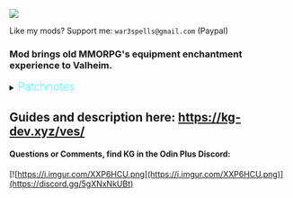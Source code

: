 ![](https://i.imgur.com/nRGWth9.png)

Like my mods? Support me: `war3spells@gmail.com` (Paypal)

### Mod brings old MMORPG's equipment enchantment experience to Valheim.

<details>
  <summary><b><span style="color:aqua;font-weight:200;font-size:20px">
    Patchnotes
</span></b></summary>

| Version | Changes                                                                                                                                                                 |
|---------|-------------------------------------------------------------------------------------------------------------------------------------------------------------------------|
| 1.3.3   | Added new enchantment modifiers to .yml (resistance_blunt, resistance_slash and so on)                                                                                  |
| 1.3.2   | VFX now correctly applies to items with multiple mesh parts (crossbows, modded items)                                                                                   |
| 1.3.1   | Fixed small issue with UI updates when putting item in chest                                                                                                            |
| 1.3.0   | Fixed wrong tooltip values bug<br/>Fixed incompatibility with Jewelcrafting + Extended inventory new visual slots                                                       |
| 1.2.0   | Replaced Override .yml files to be able to affect group of items, instead of individual one<br/>Please remove Override_ yml files before start so they can be recteated |
| 1.1.0   | Added 4 directories for Override + Requirements additional .yml files                                                                                                   |
| 1.0.0   | Mod released                                                                                                                                                            |
</details>

## Guides and description here: https://kg-dev.xyz/ves/

####  Questions or Comments, find KG in the Odin Plus Discord:
[![https://i.imgur.com/XXP6HCU.png](https://i.imgur.com/XXP6HCU.png)](https://discord.gg/5gXNxNkUBt)